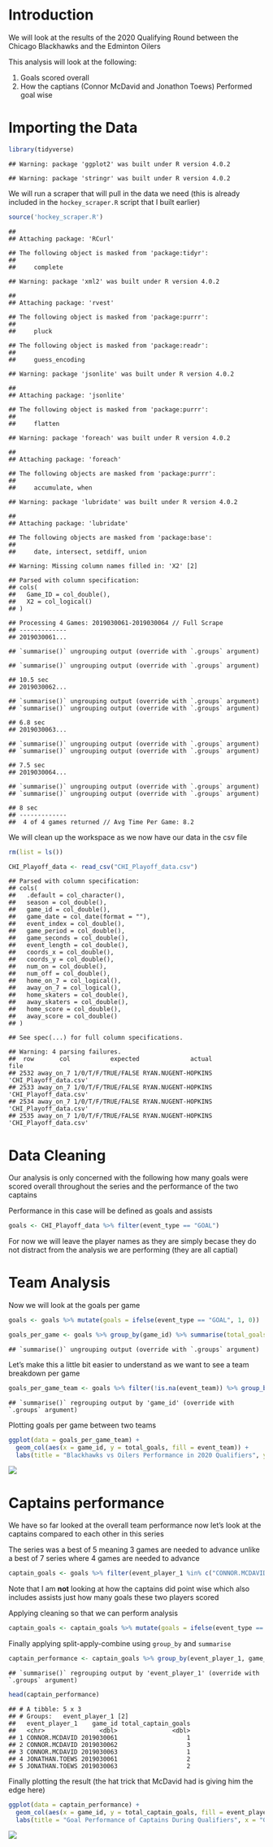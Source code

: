 Introduction
============

We will look at the results of the 2020 Qualifying Round between the
Chicago Blackhawks and the Edminton Oilers

This analysis will look at the following:

1.  Goals scored overall
2.  How the captians (Connor McDavid and Jonathon Toews) Performed goal
    wise

Importing the Data
==================

``` r
library(tidyverse)
```

    ## Warning: package 'ggplot2' was built under R version 4.0.2

    ## Warning: package 'stringr' was built under R version 4.0.2

We will run a scraper that will pull in the data we need (this is
already included in the `hockey_scraper.R` script that I built earlier)

``` r
source('hockey_scraper.R')
```

    ## 
    ## Attaching package: 'RCurl'

    ## The following object is masked from 'package:tidyr':
    ## 
    ##     complete

    ## Warning: package 'xml2' was built under R version 4.0.2

    ## 
    ## Attaching package: 'rvest'

    ## The following object is masked from 'package:purrr':
    ## 
    ##     pluck

    ## The following object is masked from 'package:readr':
    ## 
    ##     guess_encoding

    ## Warning: package 'jsonlite' was built under R version 4.0.2

    ## 
    ## Attaching package: 'jsonlite'

    ## The following object is masked from 'package:purrr':
    ## 
    ##     flatten

    ## Warning: package 'foreach' was built under R version 4.0.2

    ## 
    ## Attaching package: 'foreach'

    ## The following objects are masked from 'package:purrr':
    ## 
    ##     accumulate, when

    ## Warning: package 'lubridate' was built under R version 4.0.2

    ## 
    ## Attaching package: 'lubridate'

    ## The following objects are masked from 'package:base':
    ## 
    ##     date, intersect, setdiff, union

    ## Warning: Missing column names filled in: 'X2' [2]

    ## Parsed with column specification:
    ## cols(
    ##   Game_ID = col_double(),
    ##   X2 = col_logical()
    ## )

    ## Processing 4 Games: 2019030061-2019030064 // Full Scrape
    ## -------------
    ## 2019030061...

    ## `summarise()` ungrouping output (override with `.groups` argument)

    ## `summarise()` ungrouping output (override with `.groups` argument)

    ## 10.5 sec 
    ## 2019030062...

    ## `summarise()` ungrouping output (override with `.groups` argument)
    ## `summarise()` ungrouping output (override with `.groups` argument)

    ## 6.8 sec 
    ## 2019030063...

    ## `summarise()` ungrouping output (override with `.groups` argument)
    ## `summarise()` ungrouping output (override with `.groups` argument)

    ## 7.5 sec 
    ## 2019030064...

    ## `summarise()` ungrouping output (override with `.groups` argument)
    ## `summarise()` ungrouping output (override with `.groups` argument)

    ## 8 sec 
    ## ------------- 
    ##  4 of 4 games returned // Avg Time Per Game: 8.2

We will clean up the workspace as we now have our data in the csv file

``` r
rm(list = ls())
```

``` r
CHI_Playoff_data <- read_csv("CHI_Playoff_data.csv")
```

    ## Parsed with column specification:
    ## cols(
    ##   .default = col_character(),
    ##   season = col_double(),
    ##   game_id = col_double(),
    ##   game_date = col_date(format = ""),
    ##   event_index = col_double(),
    ##   game_period = col_double(),
    ##   game_seconds = col_double(),
    ##   event_length = col_double(),
    ##   coords_x = col_double(),
    ##   coords_y = col_double(),
    ##   num_on = col_double(),
    ##   num_off = col_double(),
    ##   home_on_7 = col_logical(),
    ##   away_on_7 = col_logical(),
    ##   home_skaters = col_double(),
    ##   away_skaters = col_double(),
    ##   home_score = col_double(),
    ##   away_score = col_double()
    ## )

    ## See spec(...) for full column specifications.

    ## Warning: 4 parsing failures.
    ##  row       col           expected              actual                   file
    ## 2532 away_on_7 1/0/T/F/TRUE/FALSE RYAN.NUGENT-HOPKINS 'CHI_Playoff_data.csv'
    ## 2533 away_on_7 1/0/T/F/TRUE/FALSE RYAN.NUGENT-HOPKINS 'CHI_Playoff_data.csv'
    ## 2534 away_on_7 1/0/T/F/TRUE/FALSE RYAN.NUGENT-HOPKINS 'CHI_Playoff_data.csv'
    ## 2535 away_on_7 1/0/T/F/TRUE/FALSE RYAN.NUGENT-HOPKINS 'CHI_Playoff_data.csv'

Data Cleaning
=============

Our analysis is only concerned with the following how many goals were
scored overall throughout the series and the performance of the two
captains

Performance in this case will be defined as goals and assists

``` r
goals <- CHI_Playoff_data %>% filter(event_type == "GOAL")
```

For now we will leave the player names as they are simply becase they do
not distract from the analysis we are performing (they are all captial)

Team Analysis
=============

Now we will look at the goals per game

``` r
goals <- goals %>% mutate(goals = ifelse(event_type == "GOAL", 1, 0))
```

``` r
goals_per_game <- goals %>% group_by(game_id) %>% summarise(total_goals = sum(goals))
```

    ## `summarise()` ungrouping output (override with `.groups` argument)

Let’s make this a little bit easier to understand as we want to see a
team breakdown per game

``` r
goals_per_game_team <- goals %>% filter(!is.na(event_team)) %>% group_by(game_id, event_team) %>% summarise(total_goals = sum(goals))
```

    ## `summarise()` regrouping output by 'game_id' (override with `.groups` argument)

Plotting goals per game between two teams

``` r
ggplot(data = goals_per_game_team) +
  geom_col(aes(x = game_id, y = total_goals, fill = event_team)) +
  labs(title = "Blackhawks vs Oilers Performance in 2020 Qualifiers", y = "Total Goals per game")
```

![](Project_notebook_files/figure-markdown_github/unnamed-chunk-9-1.png)

Captains performance
====================

We have so far looked at the overall team performance now let’s look at
the captains compared to each other in this series

The series was a best of 5 meaning 3 games are needed to advance unlike
a best of 7 series where 4 games are needed to advance

``` r
captain_goals <- goals %>% filter(event_player_1 %in% c("CONNOR.MCDAVID", "JONATHAN.TOEWS"))
```

Note that I am **not** looking at how the captains did point wise which
also includes assists just how many goals these two players scored

Applying cleaning so that we can perform analysis

``` r
captain_goals <- captain_goals %>% mutate(goals = ifelse(event_type == "GOAL", 1, 0))
```

Finally applying split-apply-combine using `group_by` and `summarise`

``` r
captain_performance <- captain_goals %>% group_by(event_player_1, game_id) %>% summarise(total_captain_goals = sum(goals))
```

    ## `summarise()` regrouping output by 'event_player_1' (override with `.groups` argument)

``` r
head(captain_performance)
```

    ## # A tibble: 5 x 3
    ## # Groups:   event_player_1 [2]
    ##   event_player_1    game_id total_captain_goals
    ##   <chr>               <dbl>               <dbl>
    ## 1 CONNOR.MCDAVID 2019030061                   1
    ## 2 CONNOR.MCDAVID 2019030062                   3
    ## 3 CONNOR.MCDAVID 2019030063                   1
    ## 4 JONATHAN.TOEWS 2019030061                   2
    ## 5 JONATHAN.TOEWS 2019030063                   2

Finally plotting the result (the hat trick that McDavid had is giving
him the edge here)

``` r
ggplot(data = captain_performance) +
  geom_col(aes(x = game_id, y = total_captain_goals, fill = event_player_1)) +
  labs(title = "Goal Performance of Captains During Qualifiers", x = "Game ID", y = "Total Goals Scored")
```

![](Project_notebook_files/figure-markdown_github/unnamed-chunk-13-1.png)
